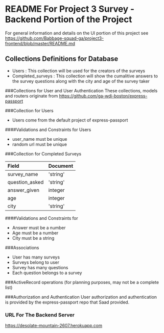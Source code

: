 # README For Project 3 Survey - Backend Portion of the Project

For general information and details on the UI portion of this project see
https://github.com/Babbage-squad-ga/project3-frontend/blob/master/README.md

## Collections Definitions for Database
* Users : This collection will be used for the creators of the surveys
* Completed_surveys : This collection will show the cumalitive answers to the survey questions along with the city and age of the survey taker

###Collections for User and User Authentication
These collections, models and routers originate from https://github.com/ga-wdi-boston/express-passport

###Collection for Users
* Users come from the default project of express-passport

####Validations and Constraints for Users
* user_name must be unique
* random url must be unique



###Collection for Completed Surveys

| Field | Document |
| :----- | :--- |
| survey_name | 'string'
| question_asked | 'string'
| answer_given | integer
| age | integer
| city | 'string'

####Validations and Constraints for
* Answer must be a number
* Age must be a number
* City must be a string




###Associations
* User has many surveys
* Surveys belong to user
* Survey has many questions
* Each question belongs to a survey


###ActiveRecord operations (for planning purposes,  may not be a complete list)




###Authorization and Authentication
User authorization and authentication is provided by the express-passport repo that Saad provided.

### URL For The Backend Server
https://desolate-mountain-2607.herokuapp.com

